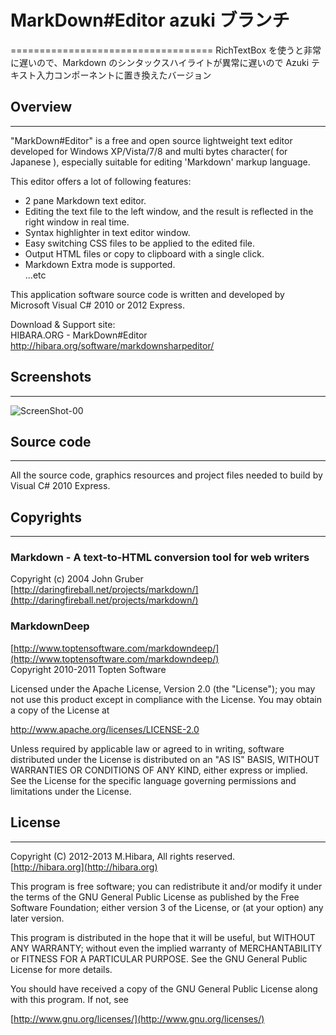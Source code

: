 # MarkDown#Editor azuki ブランチ
===================================
RichTextBox を使うと非常に遅いので、Markdown のシンタックスハイライトが異常に遅いので Azuki テキスト入力コンポーネントに置き換えたバージョン

## Overview
-----------------------------------

"MarkDown#Editor" is a free and open source lightweight text editor developed for Windows XP/Vista/7/8 and multi bytes character( for Japanese ), especially suitable for editing 'Markdown' markup language.

This editor offers a lot of following features:  
* 2 pane Markdown text editor.  
* Editing the text file to the left window, and the result is reflected in the right window in real time.  
* Syntax highlighter in text editor window.  
* Easy switching CSS files to be applied to the edited file.  
* Output HTML files or copy to clipboard with a single click.  
* Markdown Extra mode is supported.   
...etc  

This application software source code is written and developed by Microsoft Visual C# 2010 or 2012 Express.

Download & Support site:  
HIBARA.ORG - MarkDown#Editor  
http://hibara.org/software/markdownsharpeditor/


## Screenshots
-----------------------------------

![ScreenShot-00](http://hibara.org/software/markdownsharpeditor/img/main_window_s.png)


## Source code
-----------------------------------

All the source code, graphics resources and project files needed to build by Visual C# 2010 Express.


## Copyrights
-----------------------------------

### Markdown  -  A text-to-HTML conversion tool for web writers   
Copyright (c) 2004 John Gruber   
[http://daringfireball.net/projects/markdown/](http://daringfireball.net/projects/markdown/)   

### MarkdownDeep    
[http://www.toptensoftware.com/markdowndeep/](http://www.toptensoftware.com/markdowndeep/)    
Copyright 2010-2011 Topten Software

Licensed under the Apache License, Version 2.0 (the "License"); you may not use this product except in compliance with the License. You may obtain a copy of the License at

http://www.apache.org/licenses/LICENSE-2.0

Unless required by applicable law or agreed to in writing, software distributed under the License is distributed on an "AS IS" BASIS, WITHOUT WARRANTIES OR CONDITIONS OF ANY KIND, either express or implied. See the License for the specific language governing permissions and limitations under the License.


## License
-----------------------------------

Copyright (C) 2012-2013 M.Hibara, All rights reserved.   
[http://hibara.org](http://hibara.org)

This program is free software; you can redistribute it and/or modify
it under the terms of the GNU General Public License as published by
the Free Software Foundation; either version 3 of the License, or (at
your option) any later version.

This program is distributed in the hope that it will be useful, but
WITHOUT ANY WARRANTY; without even the implied warranty of
MERCHANTABILITY or FITNESS FOR A PARTICULAR PURPOSE. See the GNU
General Public License for more details.

You should have received a copy of the GNU General Public License
along with this program. If not, see

[http://www.gnu.org/licenses/](http://www.gnu.org/licenses/)



